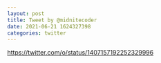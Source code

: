 ```yaml
--- 
layout: post 
title: Tweet by @midnitecoder 
date: 2021-06-21 1624327398 
categories: twitter 
--- 
```

https://twitter.com/o/status/1407157192252329996